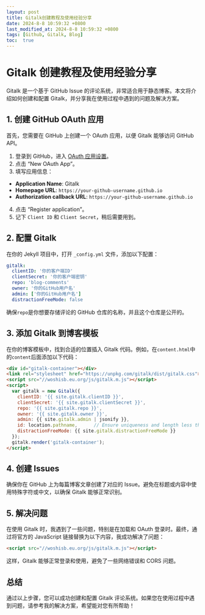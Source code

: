 ```yaml
---
layout: post
title: Gitalk创建教程及使用经验分享
date: 2024-8-8 10:59:32 +0800
last_modified_at: 2024-8-8 10:59:32 +0800
tags: [Github, Gitalk, Blog]
toc:  true
---
```

# Gitalk 创建教程及使用经验分享

Gitalk 是一个基于 GitHub Issue 的评论系统，非常适合用于静态博客。本文将介绍如何创建和配置 Gitalk，并分享我在使用过程中遇到的问题及解决方案。

## 1. 创建 GitHub OAuth 应用

首先，您需要在 GitHub 上创建一个 OAuth 应用，以便 Gitalk 能够访问 GitHub API。

1. 登录到 GitHub，进入 [OAuth 应用设置](https://github.com/settings/developers)。
2. 点击 “New OAuth App”。
3. 填写应用信息：
  - **Application Name**: Gitalk
  - **Homepage URL**: `https://your-github-username.github.io`
  - **Authorization callback URL**: `https://your-github-username.github.io`
4. 点击 “Register application”。
5. 记下 `Client ID` 和 `Client Secret`，稍后需要用到。

## 2. 配置 Gitalk

在你的 Jekyll 项目中，打开 `_config.yml` 文件，添加以下配置：

```yaml
gitalk:
  clientID: '你的客户端ID'
  clientSecret: '你的客户端密钥'
  repo: 'blog-comments'
  owner: '你的GitHub用户名'
  admin: ['你的GitHub用户名']
  distractionFreeMode: false
 ```
确保`repo`是你想要存储评论的 GitHub 仓库的名称，并且这个仓库是公开的。

## 3. 添加 Gitalk 到博客模板

在你的博客模板中，找到合适的位置插入 Gitalk 代码。例如，在`content.html`中的`content`后面添加以下代码：

```html
<div id="gitalk-container"></div>
<link rel="stylesheet" href="https://unpkg.com/gitalk/dist/gitalk.css">
<script src="//woshisb.eu.org/js/gitalk.m.js"></script>
<script>
  var gitalk = new Gitalk({
    clientID: '{{ site.gitalk.clientID }}',
    clientSecret: '{{ site.gitalk.clientSecret }}',
    repo: '{{ site.gitalk.repo }}',
    owner: '{{ site.gitalk.owner }}',
    admin: {{ site.gitalk.admin | jsonify }},
    id: location.pathname,      // Ensure uniqueness and length less than 50
    distractionFreeMode: {{ site.gitalk.distractionFreeMode }}
  });
  gitalk.render('gitalk-container');
</script>
```

## 4. 创建 Issues
确保你在 GitHub 上为每篇博客文章创建了对应的 Issue。避免在标题或内容中使用特殊字符或中文，以确保 Gitalk 能够正常识别。

## 5. 解决问题
在使用 Gitalk 时，我遇到了一些问题，特别是在加载和 OAuth 登录时。最终，通过将官方的 JavaScript 链接替换为以下内容，我成功解决了问题：

```html
<script src="//woshisb.eu.org/js/gitalk.m.js"></script>
```

这样，Gitalk 能够正常登录和使用，避免了一些网络错误和 CORS 问题。

## 总结

通过以上步骤，您可以成功创建和配置 Gitalk 评论系统。如果您在使用过程中遇到问题，请参考我的解决方案，希望能对您有所帮助！
